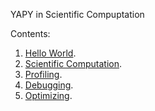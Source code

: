 YAPY in Scientific Compuptation

Contents:

1. [Hello World](03-hello_world.ipynb).
2. [Scientific Computation](21-scientific_computation.ipynb).
3. [Profiling](30-profiling.ipynb).
4. [Debugging](31-debugging.ipynb).
5. [Optimizing](32-optimizing.ipynb).


